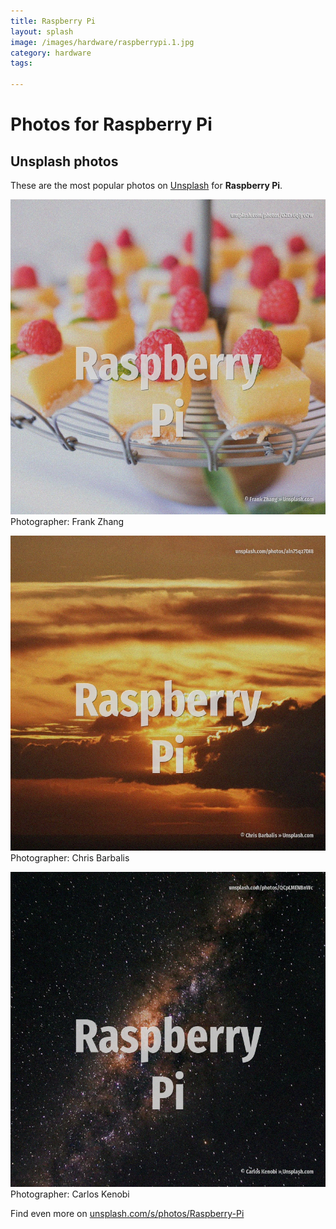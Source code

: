 ```yaml
---
title: Raspberry Pi
layout: splash
image: /images/hardware/raspberrypi.1.jpg
category: hardware
tags:

---
```

# Photos for Raspberry Pi
 
## Unsplash photos
These are the most popular photos on [Unsplash](https://unsplash.com) for **Raspberry Pi**.
 
![Raspberry Pi](/images/hardware/raspberrypi.1.jpg)
Photographer:  Frank Zhang
 
![Raspberry Pi](/images/hardware/raspberrypi.2.jpg)
Photographer:  Chris Barbalis
 
![Raspberry Pi](/images/hardware/raspberrypi.3.jpg)
Photographer:  Carlos Kenobi
 
Find even more on [unsplash.com/s/photos/Raspberry-Pi](https://unsplash.com/s/photos/Raspberry-Pi)
 
